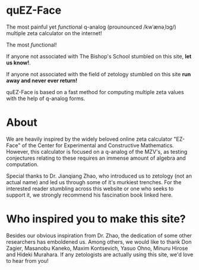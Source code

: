 # quEZ-Face
The most painful yet *function*al q-analog (prounounced /kwˈænəˌlɔg/) multiple zeta calculator on the internet!

The most *fun*ctional!

If anyone not associated with The Bishop's School stumbled on this site, **let us know!**.

If anyone not associated with the field of zetology stumbled on this site **run away and never ever return!**

quEZ-Face is based on a fast method for computing multiple zeta values with the help of q-analog forms.

# About
We are heavily inspired by the widely beloved online zeta calculator "EZ-Face" of the Center for Experimental and Constructive Mathematics. However, this calculator is focused on a q-analog of the MZV's, as testing conjectures relating to these requires an immense amount of algebra and computation.

Special thanks to Dr. Jianqiang Zhao, who introduced us to zetology (not an actual name) and led us through some of it's murkiest trenches. For the interested reader stumbling across this website or one who seeks to support it, we strongly recommend his fascination book linked here. 

# Who inspired you to make this site?
Besides our obvious inspiration from Dr. Zhao, the dedication of some other researchers has emboldened us. Among others, we would like to thank Don Zagier, Masanobu Kaneko, Maxim Kontsevich, Yasuo Ohno, Minuru Hirose and Hideki Murahara. If any zetologists are actually using this site, we'd love to hear from you!
